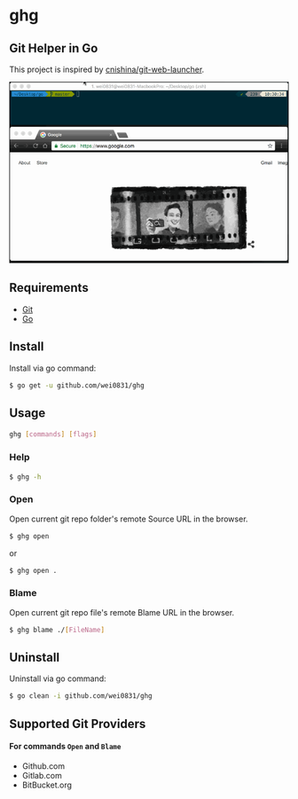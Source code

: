 # ghg
## Git Helper in Go  
This project is inspired by [cnishina/git-web-launcher](https://github.com/cnishina/git-web-launcher).

![cmdOpen](doc/screenshots/cmdOpen.gif?raw=true)

## Requirements
* [Git](https://git-scm.com/download) 
* [Go](https://golang.org/dl/)

## Install
Install via go command:
```bash
$ go get -u github.com/wei0831/ghg
```

## Usage
```bash
ghg [commands] [flags]
```

### Help
```bash
$ ghg -h
```

### Open
Open current git repo folder's remote Source URL in the browser.
```bash
$ ghg open
```
or 
```bash
$ ghg open .
```

### Blame
Open current git repo file's remote Blame URL in the browser.
```bash
$ ghg blame ./[FileName]
```

## Uninstall
Uninstall via go command:
```bash
$ go clean -i github.com/wei0831/ghg
```

## Supported Git Providers
#### For commands ```Open``` and ```Blame```
* Github.com
* Gitlab.com
* BitBucket.org
